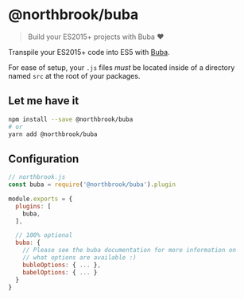 # @northbrook/buba

> Build your ES2015+ projects with Buba :heart:

Transpile your ES2015+ code into ES5 with [Buba](https://github.com/davidchase/buba).

For ease of setup, your `.js` files *must* be located inside of a directory named
`src` at the root of your packages.

## Let me have it
```sh
npm install --save @northbrook/buba
# or
yarn add @northbrook/buba
```

## Configuration

```js
// northbrook.js
const buba = require('@northbrook/buba').plugin

module.exports = {
  plugins: [
    buba,
  ],

  // 100% optional
  buba: {
    // Please see the buba documentation for more information on
    // what options are available :)
    bubleOptions: { ... },
    babelOptions: { ... }
  }
}
```
